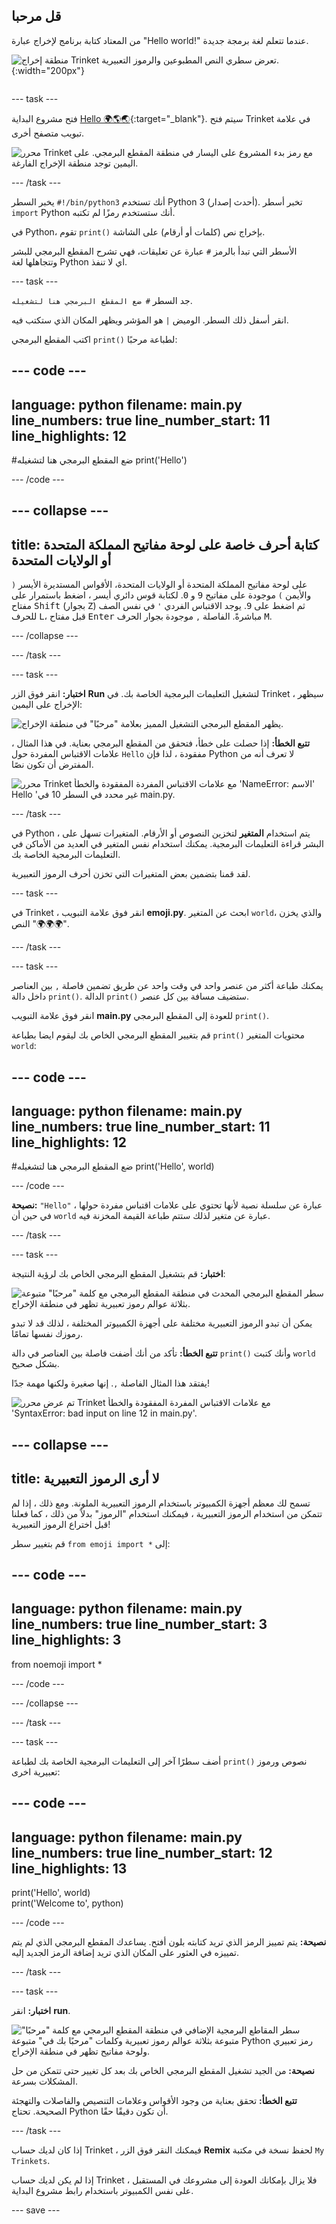 ## قل مرحبا

<div style="display: flex; flex-wrap: wrap">
<div style="flex-basis: 200px; flex-grow: 1; margin-right: 15px;">
من المعتاد كتابة برنامج لإخراج عبارة "Hello world!" عندما تتعلم لغة برمجة جديدة.
</div>
<div>

![منطقة إخراج Trinket تعرض سطري النص المطبوعين والرموز التعبيرية.](images/say_hello.png){:width="200px"}

</div>
</div>

--- task ---

فتح مشروع البداية [Hello 🌍🌎🌏](https://trinket.io/python/683f0efa91){:target="_blank"}. سيتم فتح Trinket في علامة تبويب متصفح أخرى.

![محرر Trinket مع رمز بدء المشروع على اليسار في منطقة المقطع البرمجي. على اليمين توجد منطقة الإخراج الفارغة.](images/starter_project.png)

--- /task ---

يخبر السطر `#!/bin/python3` أنك تستخدم Python 3 (أحدث إصدار). تخبر أسطر `import` Python أنك ستستخدم رمزًا لم تكتبه.

في Python، تقوم `print()` بإخراج نص (كلمات أو أرقام) على الشاشة.

الأسطر التي تبدأ بالرمز `#` عبارة عن تعليقات، فهي تشرح المقطع البرمجي للبشر وتتجاهلها لغة Python اي لا تنفذ.

--- task ---

جد السطر `# ضع المقطع البرمجي هنا لتشغيله`.

انقر أسفل ذلك السطر. الوميض `|` هو المؤشر ويظهر المكان الذي ستكتب فيه.

اكتب المقطع البرمجي `print()` لطباعة مرحبًا:

--- code ---
---
language: python
filename: main.py
line_numbers: true
line_number_start: 11
line_highlights: 12
---

#ضع المقطع البرمجي هنا لتشغيله
print('Hello')

--- /code ---

--- collapse ---
---
title: كتابة أحرف خاصة على لوحة مفاتيح المملكة المتحدة أو الولايات المتحدة
---

على لوحة مفاتيح المملكة المتحدة أو الولايات المتحدة، الأقواس المستديرة الأيسر `(` والأيمن `)` موجودة على مفاتيح <kbd>9</kbd> و <kbd>0</kbd>. لكتابة قوس دائري أيسر ، اضغط باستمرار على مفتاح <kbd>Shift</kbd> (بجوار <kbd>Z</kbd>) ثم اضغط على <kbd>9</kbd>. يوجد الاقتباس الفردي `'` في نفس الصف للحرف <kbd>L</kbd>، قبل مفتاح <kbd>Enter</kbd> مباشرةً. الفاصلة `,` موجودة بجوار الحرف <kbd>M</kbd>.

--- /collapse ---

--- /task ---

--- task ---

**اختبار:** انقر فوق الزر **Run** لتشغيل التعليمات البرمجية الخاصة بك. في Trinket ، سيظهر الإخراج على اليمين:

![يظهر المقطع البرمجي التشغيل المميز بعلامة "مرحبًا" في منطقة الإخراج. ](images/run_hello.png)

**تتبع الخطأ:** إذا حصلت على خطأ، فتحقق من المقطع البرمجي بعناية. في هذا المثال ، علامات الاقتباس المفردة حول `Hello` مفقودة ، لذا فإن Python لا تعرف أنه من المفترض أن تكون نصًا.

![محرر Trinket مع علامات الاقتباس المفردة المفقودة والخطأ 'NameError: الاسم' Hello 'غير محدد في السطر 10 في main.py.](images/hello_error.png)

--- /task ---

في Python ، يتم استخدام **المتغير** لتخزين النصوص أو الأرقام. المتغيرات تسهل على البشر قراءة التعليمات البرمجية. يمكنك استخدام نفس المتغير في العديد من الأماكن في التعليمات البرمجية الخاصة بك.

لقد قمنا بتضمين بعض المتغيرات التي تخزن أحرف الرموز التعبيرية.

--- task ---

في Trinket ، انقر فوق علامة التبويب **emoji.py**. ابحث عن المتغير `world`، والذي يخزن النص "🌍🌍🌍".

--- /task --- 

--- task ---

يمكنك طباعة أكثر من عنصر واحد في وقت واحد عن طريق تضمين فاصلة `,` بين العناصر داخل دالة `print()`. الدالة `print()` ستضيف مسافة بين كل عنصر.

انقر فوق علامة التبويب **main.py** للعودة إلى المقطع البرمجي `print()`.

قم بتغيير المقطع البرمجي الخاص بك ليقوم ايضا بطباعة `print()` محتويات المتغير `world`:

--- code ---
---
language: python 
filename: main.py 
line_numbers: true 
line_number_start: 11
line_highlights: 12
---

#ضع المقطع البرمجي هنا لتشغيله
print('Hello', world)

--- /code ---

**نصيحة:** `"Hello"` عبارة عن سلسلة نصية لأنها تحتوي على علامات اقتباس مفردة حولها ، في حين أن `world` عبارة عن متغير لذلك ستتم طباعة القيمة المخزنة فيه.

--- /task ---

--- task ---

**اختبار:** قم بتشغيل المقطع البرمجي الخاص بك لرؤية النتيجة:

![سطر المقطع البرمجي المحدث في منطقة المقطع البرمجي مع كلمة "مرحبًا" متبوعة بثلاثة عوالم رموز تعبيرية تظهر في منطقة الإخراج.](images/run_hello_world.png)

يمكن أن تبدو الرموز التعبيرية مختلفة على أجهزة الكمبيوتر المختلفة ، لذلك قد لا تبدو رموزك نفسها تمامًا.

**تتبع الخطأ:** تأكد من أنك أضفت فاصلة بين العناصر في دالة `print()` وأنك كتبت `world` بشكل صحيح.

يفتقد هذا المثال الفاصلة `,`. إنها صغيرة ولكنها مهمة جدًا!

![تم عرض محرر Trinket مع علامات الاقتباس المفردة المفقودة والخطأ 'SyntaxError: bad input on line 12 in main.py'.](images/comma_error.png)

--- collapse ---
---
title: لا أرى الرموز التعبيرية
---

تسمح لك معظم أجهزة الكمبيوتر باستخدام الرموز التعبيرية الملونة. ومع ذلك ، إذا لم تتمكن من استخدام الرموز التعبيرية ، فيمكنك استخدام "الرموز" بدلاً من ذلك ، كما فعلنا قبل اختراع الرموز التعبيرية!

قم بتغيير سطر `from emoji import *` إلى:

--- code ---
---
language: python 
filename: main.py 
line_numbers: true 
line_number_start: 3
line_highlights: 3
---

from noemoji import *

--- /code ---

--- /collapse ---

--- /task ---

--- task ---

أضف سطرًا آخر إلى التعليمات البرمجية الخاصة بك لطباعة `print()` نصوص ورموز تعبيرية اخرى:

--- code ---
---
language: python 
filename: main.py 
line_numbers: true 
line_number_start: 12
line_highlights: 13
---

print('Hello', world)    
print('Welcome to', python)

--- /code ---

**نصيحة:** يتم تمييز الرمز الذي تريد كتابته بلون أفتح. يساعدك المقطع البرمجي الذي لم يتم تمييزه في العثور على المكان الذي تريد إضافة الرمز الجديد إليه.

--- /task ---

--- task ---

**اختبار:** انقر **run**.

![سطر المقاطع البرمجية الإضافي في منطقة المقطع البرمجي مع كلمة "مرحبًا" متبوعة بثلاثة عوالم رموز تعبيرية وكلمات "مرحبًا بك في" متبوعة Python رمز تعبيري ولوحة مفاتيح تظهر في منطقة الإخراج.](images/run_multiple.png)

**نصيحة:** من الجيد تشغيل المقطع البرمجي الخاص بك بعد كل تغيير حتى تتمكن من حل المشكلات بسرعة.

**تتبع الخطأ:** تحقق بعناية من وجود الأقواس وعلامات التنصيص والفاصلات والتهجئة الصحيحة. تحتاج Python أن تكون دقيقًا حقًا.

--- /task ---

إذا كان لديك حساب Trinket ، فيمكنك النقر فوق الزر **Remix** لحفظ نسخة في مكتبة `My Trinkets`.

إذا لم يكن لديك حساب Trinket ، فلا يزال بإمكانك العودة إلى مشروعك في المستقبل على نفس الكمبيوتر باستخدام رابط مشروع البداية.

--- save ---
